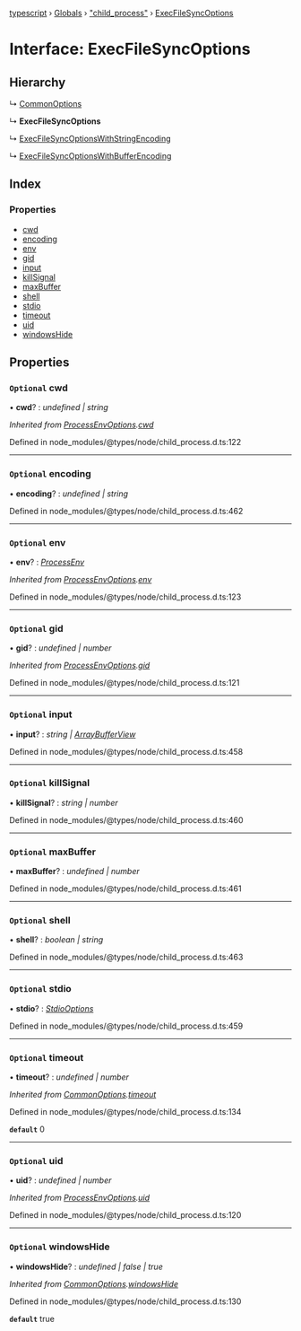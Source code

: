 [typescript](../README.md) › [Globals](../globals.md) › ["child_process"](../modules/_child_process_.md) › [ExecFileSyncOptions](_child_process_.execfilesyncoptions.md)

# Interface: ExecFileSyncOptions

## Hierarchy

  ↳ [CommonOptions](_child_process_.commonoptions.md)

  ↳ **ExecFileSyncOptions**

  ↳ [ExecFileSyncOptionsWithStringEncoding](_child_process_.execfilesyncoptionswithstringencoding.md)

  ↳ [ExecFileSyncOptionsWithBufferEncoding](_child_process_.execfilesyncoptionswithbufferencoding.md)

## Index

### Properties

* [cwd](_child_process_.execfilesyncoptions.md#optional-cwd)
* [encoding](_child_process_.execfilesyncoptions.md#optional-encoding)
* [env](_child_process_.execfilesyncoptions.md#optional-env)
* [gid](_child_process_.execfilesyncoptions.md#optional-gid)
* [input](_child_process_.execfilesyncoptions.md#optional-input)
* [killSignal](_child_process_.execfilesyncoptions.md#optional-killsignal)
* [maxBuffer](_child_process_.execfilesyncoptions.md#optional-maxbuffer)
* [shell](_child_process_.execfilesyncoptions.md#optional-shell)
* [stdio](_child_process_.execfilesyncoptions.md#optional-stdio)
* [timeout](_child_process_.execfilesyncoptions.md#optional-timeout)
* [uid](_child_process_.execfilesyncoptions.md#optional-uid)
* [windowsHide](_child_process_.execfilesyncoptions.md#optional-windowshide)

## Properties

### `Optional` cwd

• **cwd**? : *undefined | string*

*Inherited from [ProcessEnvOptions](_child_process_.processenvoptions.md).[cwd](_child_process_.processenvoptions.md#optional-cwd)*

Defined in node_modules/@types/node/child_process.d.ts:122

___

### `Optional` encoding

• **encoding**? : *undefined | string*

Defined in node_modules/@types/node/child_process.d.ts:462

___

### `Optional` env

• **env**? : *[ProcessEnv](nodejs.processenv.md)*

*Inherited from [ProcessEnvOptions](_child_process_.processenvoptions.md).[env](_child_process_.processenvoptions.md#optional-env)*

Defined in node_modules/@types/node/child_process.d.ts:123

___

### `Optional` gid

• **gid**? : *undefined | number*

*Inherited from [ProcessEnvOptions](_child_process_.processenvoptions.md).[gid](_child_process_.processenvoptions.md#optional-gid)*

Defined in node_modules/@types/node/child_process.d.ts:121

___

### `Optional` input

• **input**? : *string | [ArrayBufferView](../modules/nodejs.md#arraybufferview)*

Defined in node_modules/@types/node/child_process.d.ts:458

___

### `Optional` killSignal

• **killSignal**? : *string | number*

Defined in node_modules/@types/node/child_process.d.ts:460

___

### `Optional` maxBuffer

• **maxBuffer**? : *undefined | number*

Defined in node_modules/@types/node/child_process.d.ts:461

___

### `Optional` shell

• **shell**? : *boolean | string*

Defined in node_modules/@types/node/child_process.d.ts:463

___

### `Optional` stdio

• **stdio**? : *[StdioOptions](../modules/_child_process_.md#stdiooptions)*

Defined in node_modules/@types/node/child_process.d.ts:459

___

### `Optional` timeout

• **timeout**? : *undefined | number*

*Inherited from [CommonOptions](_child_process_.commonoptions.md).[timeout](_child_process_.commonoptions.md#optional-timeout)*

Defined in node_modules/@types/node/child_process.d.ts:134

**`default`** 0

___

### `Optional` uid

• **uid**? : *undefined | number*

*Inherited from [ProcessEnvOptions](_child_process_.processenvoptions.md).[uid](_child_process_.processenvoptions.md#optional-uid)*

Defined in node_modules/@types/node/child_process.d.ts:120

___

### `Optional` windowsHide

• **windowsHide**? : *undefined | false | true*

*Inherited from [CommonOptions](_child_process_.commonoptions.md).[windowsHide](_child_process_.commonoptions.md#optional-windowshide)*

Defined in node_modules/@types/node/child_process.d.ts:130

**`default`** true
